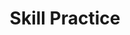---
title: Skill Practice

source:
- title: Common Core Basics
  subject: Social Studies
  chapter: 5
  toc_type: Lesson Review
  toc_number: 5.3
  pages: 196 - 201

questions:
  - number: 1
    text: Which situation was most responsible for the end of laissez-faire capitalism in the United States?
    choice:
      - option: A
        text: the severity of the Great Depression
      - option: B
        text: the US entry into World War II
      - option: C
        text: the Great Society programs for the needy
      - option: D
        text: the severity of the 2007-2009 recession
    answer:
      - option: A
        text: >
          The Great Depression forced the government to help solve the economic problems of the nation.
  - number: 2
    text: Which strategy deals specifically with regulating business activity?
    choice:
      - option: A
        text: using fiscal policy
      - option: B
        text: building highways and schools
      - option: C
        text: granting transfer payments
      - option: D
        text: creating the Security and Exchange Commission
    answer:
      - option: D
        text: >
          The Securities and Exchange Commission is a government agency that protects investors from investment fraud.
        
layout: cc_review
---